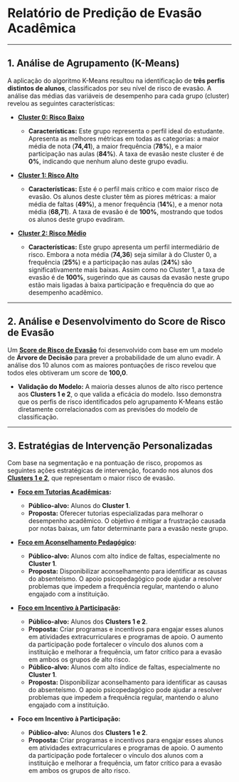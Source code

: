 # Relatório de Predição de Evasão Acadêmica

---

## 1. Análise de Agrupamento (K-Means)

A aplicação do algoritmo K-Means resultou na identificação de **três perfis distintos de alunos**, classificados por seu nível de risco de evasão. A análise das médias das variáveis de desempenho para cada grupo (cluster) revelou as seguintes características:

- **<ins>Cluster 0: Risco Baixo</ins>**
  - **Características:** Este grupo representa o perfil ideal do estudante. Apresenta as melhores métricas em todas as categorias: a maior média de nota (**74,41**), a maior frequência (**78%**), e a maior participação nas aulas (**84%**). A taxa de evasão neste cluster é de **0%**, indicando que nenhum aluno deste grupo evadiu.

- **<ins>Cluster 1: Risco Alto</ins>**
  - **Características:** Este é o perfil mais crítico e com maior risco de evasão. Os alunos deste cluster têm as piores métricas: a maior média de faltas (**49%**), a menor frequência (**14%**), e a menor nota média (**68,71**). A taxa de evasão é de **100%**, mostrando que todos os alunos deste grupo evadiram.

- **<ins>Cluster 2: Risco Médio</ins>**
  - **Características:** Este grupo apresenta um perfil intermediário de risco. Embora a nota média (**74,36**) seja similar à do Cluster 0, a frequência (**25%**) e a participação nas aulas (**24%**) são significativamente mais baixas. Assim como no Cluster 1, a taxa de evasão é de **100%**, sugerindo que as causas da evasão neste grupo estão mais ligadas à baixa participação e frequência do que ao desempenho acadêmico.

---

## 2. Análise e Desenvolvimento do Score de Risco de Evasão

Um **<ins>Score de Risco de Evasão</ins>** foi desenvolvido com base em um modelo de **Árvore de Decisão** para prever a probabilidade de um aluno evadir. A análise dos 10 alunos com as maiores pontuações de risco revelou que todos eles obtiveram um score de **100,0**.

- **Validação do Modelo:** A maioria desses alunos de alto risco pertence aos **Clusters 1 e 2**, o que valida a eficácia do modelo. Isso demonstra que os perfis de risco identificados pelo agrupamento K-Means estão diretamente correlacionados com as previsões do modelo de classificação.

---

## 3. Estratégias de Intervenção Personalizadas

Com base na segmentação e na pontuação de risco, propomos as seguintes ações estratégicas de intervenção, focando nos alunos dos **<ins>Clusters 1 e 2</ins>**, que representam o maior risco de evasão.

- **<ins>Foco em Tutorias Acadêmicas</ins>:**
  - **Público-alvo:** Alunos do **Cluster 1**.
  - **Proposta:** Oferecer tutorias especializadas para melhorar o desempenho acadêmico. O objetivo é mitigar a frustração causada por notas baixas, um fator determinante para a evasão neste grupo.

- **<ins>Foco em Aconselhamento Pedagógico</ins>:**
  - **Público-alvo:** Alunos com alto índice de faltas, especialmente no **Cluster 1**.
  - **Proposta:** Disponibilizar aconselhamento para identificar as causas do absenteísmo. O apoio psicopedagógico pode ajudar a resolver problemas que impedem a frequência regular, mantendo o aluno engajado com a instituição.

- **<ins>Foco em Incentivo à Participação</ins>:**
  - **Público-alvo:** Alunos dos **Clusters 1 e 2**.
  - **Proposta:** Criar programas e incentivos para engajar esses alunos em atividades extracurriculares e programas de apoio. O aumento da participação pode fortalecer o vínculo dos alunos com a instituição e melhorar a frequência, um fator crítico para a evasão em ambos os grupos de alto risco.
  - **Público-alvo:** Alunos com alto índice de faltas, especialmente no **Cluster 1**.
  - **Proposta:** Disponibilizar aconselhamento para identificar as causas do absenteísmo. O apoio psicopedagógico pode ajudar a resolver problemas que impedem a frequência regular, mantendo o aluno engajado com a instituição.

- **Foco em Incentivo à Participação:**
  - **Público-alvo:** Alunos dos **Clusters 1 e 2**.
  - **Proposta:** Criar programas e incentivos para engajar esses alunos em atividades extracurriculares e programas de apoio. O aumento da participação pode fortalecer o vínculo dos alunos com a instituição e melhorar a frequência, um fator crítico para a evasão em ambos os grupos de alto risco.
